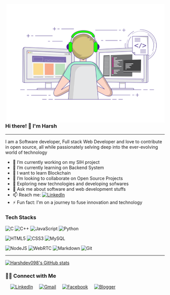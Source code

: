 
<img align="right" alt="GIF" src="https://raw.githubusercontent.com/devSouvik/devSouvik/master/gif3.gif" width="500"/>
<br>

### Hi there! 👋 I'm Harsh
---


I am a Software developer, Full stack Web Developer and love to contribute in open source, all while passionately selving deep into the ever-evolving world of technology   
- 🔭 I’m currently working on my SIH project
- 🌱 I’m currently learning on Backend System
- 🌱 I want to learn Blockchain
- 👯 I’m looking to collaborate on Open Source Projects
- 🤔 Exploring new technologies and developing sofwares
- 💬 Ask me about software and web development stuffs
- 📫 Reach me: [<img src="https://cdn-icons-png.flaticon.com/512/174/174857.png" width="24px" alt="LinkedIn">](www.linkedin.com/in/harsh-dev-pathak-60a426257)
- ⚡ Fun fact: I'm on a journey to fuse innovation and technology

### Tech Stacks

![C](https://img.shields.io/badge/c-%2300599C.svg?style=for-the-badge&logo=c&logoColor=white)
![C++](https://img.shields.io/badge/c++-%2300599C.svg?style=for-the-badge&logo=c%2B%2B&logoColor=white)
![JavaScript](https://img.shields.io/badge/javascript-%23323330.svg?style=for-the-badge&logo=javascript&logoColor=%23F7DF1E) 
![Python](https://img.shields.io/badge/python-3670A0?style=for-the-badge&logo=python&logoColor=ffdd54)

![HTML5](https://img.shields.io/badge/html5-%23E34F26.svg?style=for-the-badge&logo=html5&logoColor=white)
![CSS3](https://img.shields.io/badge/css3-%231572B6.svg?style=for-the-badge&logo=css3&logoColor=white)
![MySQL](https://img.shields.io/badge/mysql-%2300f.svg?style=for-the-badge&logo=mysql&logoColor=white)

![NodeJS](https://img.shields.io/badge/node.js-6DA55F?style=for-the-badge&logo=node.js&logoColor=white)
![WebRTC](https://img.shields.io/badge/WebRTC-black?style=for-the-badge&logo=socket.io&badgeColor=010101)
![Markdown](https://img.shields.io/badge/markdown-%23000000.svg?style=for-the-badge&logo=markdown&logoColor=white)
![Git](https://img.shields.io/badge/git-%23F05033.svg?style=for-the-badge&logo=git&logoColor=white)

---

[![Harshdev098's GitHub stats](https://github-readme-stats.vercel.app/api?username=Harshdev098&hide=contribs&show_icons=true&theme=radical)](https://github.com/anuraghazra/github-readme-stats)



###  🤝🏻 Connect with Me

&nbsp;&nbsp;&nbsp;&nbsp;[<img src="https://cdn-icons-png.flaticon.com/512/174/174857.png" width="24px" alt="LinkedIn">](www.linkedin.com/in/harsh-dev-pathak-60a426257)
&nbsp;&nbsp;&nbsp;&nbsp;[<img src="https://upload.wikimedia.org/wikipedia/commons/thumb/7/7e/Gmail_icon_%282020%29.svg/1280px-Gmail_icon_%282020%29.svg.png" width="24px" alt="Gmail">](harshoxfordgkp@gmail.com)
&nbsp;&nbsp;&nbsp;&nbsp;[<img src="https://img.freepik.com/premium-vector/blue-social-media-logo_197792-1759.jpg" width="35px" alt="Facebook">](www.linkedin.com/in/harsh-dev-pathak-60a426257)
&nbsp;&nbsp;&nbsp;&nbsp;[<img src="https://encrypted-tbn0.gstatic.com/images?q=tbn:ANd9GcSYudIu70upgNaOlhUaCsFJsh5wgCSR-QoANxfibuVj&s" width="40px" alt="Blogger">](https://www.blogger.com/blog/posts/7375362509427937003)


